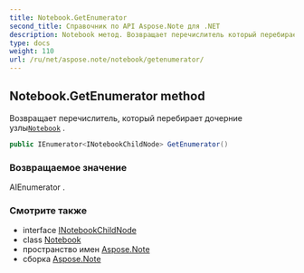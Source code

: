 ```yaml
---
title: Notebook.GetEnumerator
second_title: Справочник по API Aspose.Note для .NET
description: Notebook метод. Возвращает перечислитель который перебирает дочерние узлыNotebook .
type: docs
weight: 110
url: /ru/net/aspose.note/notebook/getenumerator/
---
```

## Notebook.GetEnumerator method

Возвращает перечислитель, который перебирает дочерние узлы[`Notebook`](../) .

```csharp
public IEnumerator<INotebookChildNode> GetEnumerator()
```

### Возвращаемое значение

АIEnumerator .

### Смотрите также

* interface [INotebookChildNode](../../inotebookchildnode/)
* class [Notebook](../)
* пространство имен [Aspose.Note](../../notebook/)
* сборка [Aspose.Note](../../../)



